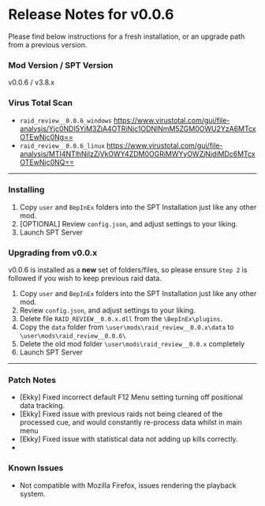 # Release Notes for v0.0.6

Please find below instructions for a fresh installation, or an upgrade path from a previous version.

### Mod Version / SPT Version
v0.0.6 / v3.8.x

### Virus Total Scan
- `raid_review__0.0.6_windows` https://www.virustotal.com/gui/file-analysis/Yjc0NDI5YjM3ZjA4OTRiNjc1ODNlNmM5ZGM0OWU2YzA6MTcxOTEwNjc0Ng==
- `raid_review__0.0.6_linux` https://www.virustotal.com/gui/file-analysis/MTI4NTlhNjIzZjVkOWY4ZDM0OGRiMWYyOWZjNjdiMDc6MTcxOTEwNjc0NQ==

---
### Installing

1. Copy `user` and `BepInEx` folders into the SPT Installation just like any other mod.
2. [OPTIONAL] Review `config.json`, and adjust settings to your liking.  
3. Launch SPT Server

### Upgrading from v0.0.x

v0.0.6 is installed as a **new** set of folders/files, so please ensure `Step 2` is followed if you wish to keep previous raid data.

1. Copy `user` and `BepInEx` folders into the SPT Installation just like any other mod.
2. Review `config.json`, and adjust settings to your liking.  
3. Delete file `RAID_REVIEW__0.0.x.dll` from the `\BepInEx\plugins`.
4. Copy the `data` folder from `\user\mods\raid_review__0.0.x\data` to `\user\mods\raid_review__0.0.6\`
5. Delete the old mod folder `\user\mods\raid_review__0.0.x` completely
6. Launch SPT Server

---

### Patch Notes

  - [Ekky] Fixed incorrect default F12 Menu setting turning off positional data tracking.
  - [Ekky] Fixed issue with previous raids not being cleared of the processed cue, and would constantly re-process data whilst in main menu
  - [Ekky] Fixed issue with statistical data not adding up kills correctly.
  - 
### Known Issues
- Not compatible with Mozilla Firefox, issues rendering the playback system.
